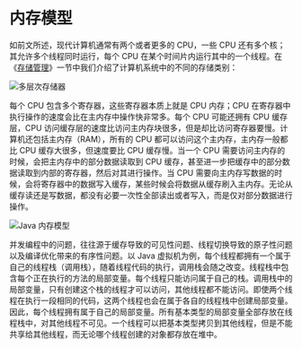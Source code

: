 # 内存模型

如前文所述，现代计算机通常有两个或者更多的 CPU，一些 CPU 还有多个核；其允许多个线程同时运行，每个 CPU 在某个时间片内运行其中的一个线程。在《[存储管理](https://parg.co/Z47)》一节中我们介绍了计算机系统中的不同的存储类别：

![多层次存储器](https://i.postimg.cc/rFW51qg9/image.png)

每个 CPU 包含多个寄存器，这些寄存器本质上就是 CPU 内存；CPU 在寄存器中执行操作的速度会比在主内存中操作快非常多。每个 CPU 可能还拥有 CPU 缓存层，CPU 访问缓存层的速度比访问主内存块很多，但是却比访问寄存器要慢。计算机还包括主内存（RAM），所有的 CPU 都可以访问这个主内存，主内存一般都比 CPU 缓存大很多，但速度要比 CPU 缓存慢。当一个 CPU 需要访问主内存的时候，会把主内存中的部分数据读取到 CPU 缓存，甚至进一步把缓存中的部分数据读取到内部的寄存器，然后对其进行操作。当 CPU 需要向主内存写数据的时候，会将寄存器中的数据写入缓存，某些时候会将数据从缓存刷入主内存。无论从缓存读还是写数据，都没有必要一次性全部读出或者写入，而是仅对部分数据进行操作。

![Java 内存模型](https://i.postimg.cc/gjsm3wvg/image.png)

并发编程中的问题，往往源于缓存导致的可见性问题、线程切换导致的原子性问题以及编译优化带来的有序性问题。以 Java 虚拟机为例，每个线程都拥有一个属于自己的线程栈（调用栈），随着线程代码的执行，调用栈会随之改变。线程栈中包含每个正在执行的方法的局部变量。每个线程只能访问属于自己的栈。调用栈中的局部变量，只有创建这个栈的线程才可以访问，其他线程都不能访问。即使两个线程在执行一段相同的代码，这两个线程也会在属于各自的线程栈中创建局部变量。因此，每个线程拥有属于自己的局部变量。所有基本类型的局部变量全部存放在线程栈中，对其他线程不可见。一个线程可以把基本类型拷贝到其他线程，但是不能共享给其他线程，而无论哪个线程创建的对象都存放在堆中。
